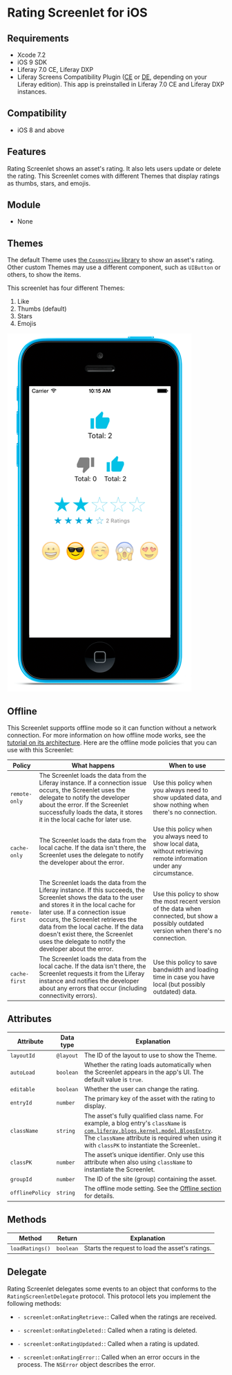 # Rating Screenlet for iOS [](id=rating-screenlet-for-ios)

## Requirements [](id=requirements)

- Xcode 7.2
- iOS 9 SDK
- Liferay 7.0 CE, Liferay DXP 
- Liferay Screens Compatibility Plugin 
  ([CE](http://www.liferay.com/marketplace/-/mp/application/54365664) or 
  [DE](http://www.liferay.com/marketplace/-/mp/application/54369726), 
  depending on your Liferay edition). This app is preinstalled in Liferay 7.0 CE 
  and Liferay DXP instances. 

## Compatibility [](id=compatibility)

- iOS 8 and above

## Features [](id=features)

Rating Screenlet shows an asset's rating. It also lets users update or delete 
the rating. This Screenlet comes with different Themes that display ratings as 
thumbs, stars, and emojis. 

## Module [](id=module)

- None

## Themes [](id=themes)

The default Theme uses 
[the `CosmosView` library](https://github.com/marketplacer/Cosmos) 
to show an asset's rating. Other custom Themes may use a different component, 
such as `UIButton` or others, to show the items.

This screenlet has four different Themes: 
 
1. Like 
2. Thumbs (default) 
3. Stars 
4. Emojis 

![Figure 1: Rating Screenlet's different Themes.](../../images/screens-ios-ratings.png)

## Offline [](id=offline)

This Screenlet supports offline mode so it can function without a network 
connection. For more information on how offline mode works, see the 
[tutorial on its architecture](/develop/tutorials/-/knowledge_base/7-0/architecture-of-offline-mode-in-liferay-screens). 
Here are the offline mode policies that you can use with this Screenlet: 

| Policy | What happens | When to use |
|--------|--------------|-------------|
| `remote-only` | The Screenlet loads the data from the Liferay instance. If a connection issue occurs, the Screenlet uses the delegate to notify the developer about the error. If the Screenlet successfully loads the data, it stores it in the local cache for later use. | Use this policy when you always need to show updated data, and show nothing when there's no connection. |
| `cache-only` | The Screenlet loads the data from the local cache. If the data isn't there, the Screenlet uses the delegate to notify the developer about the error. | Use this policy when you always need to show local data, without retrieving remote information under any circumstance. |
| `remote-first` | The Screenlet loads the data from the Liferay instance. If this succeeds, the Screenlet shows the data to the user and stores it in the local cache for later use. If a connection issue occurs, the Screenlet retrieves the data from the local cache. If the data doesn't exist there, the Screenlet uses the delegate to notify the developer about the error. | Use this policy to show the most recent version of the data when connected, but show a possibly outdated version when there's no connection. |
| `cache-first` | The Screenlet loads the data from the local cache. If the data isn't there, the Screenlet requests it from the Liferay instance and notifies the developer about any errors that occur (including connectivity errors). | Use this policy to save bandwidth and loading time in case you have local (but possibly outdated) data. |

## Attributes [](id=attributes)

| Attribute | Data type | Explanation |
|-----------|-----------|-------------|
| `layoutId` | `@layout` | The ID of the layout to use to show the Theme. |
| `autoLoad` | `boolean` | Whether the rating loads automatically when the Screenlet appears in the app's UI. The default value is `true`. |
| `editable` | `boolean` | Whether the user can change the rating. |
| `entryId` | `number` | The primary key of the asset with the rating to display. |
| `className` | `string` | The asset's fully qualified class name. For example, a blog entry's `className` is [`com.liferay.blogs.kernel.model.BlogsEntry`](https://docs.liferay.com/portal/7.0/javadocs/portal-kernel/com/liferay/blogs/kernel/model/BlogsEntry.html). The `className` attribute is required when using it with `classPK` to instantiate the Screenlet.. |
| `classPK` | `number` | The asset’s unique identifier. Only use this attribute when also using `className` to instantiate the Screenlet. |
| `groupId` | `number` | The ID of the site (group) containing the asset. |
| `offlinePolicy` | `string` | The offline mode setting. See the [Offline section](/develop/reference/-/knowledge_base/7-0/rating-screenlet-for-ios#offline) for details. |

## Methods [](id=methods)

| Method | Return | Explanation |
|-----------|-----------|-------------|
| `loadRatings()` | `boolean` | Starts the request to load the asset's ratings. |

## Delegate [](id=delegate)

Rating Screenlet delegates some events to an object that conforms to 
the `RatingScreenletDelegate` protocol. This protocol lets you implement 
the following methods: 

- `- screenlet:onRatingRetrieve:`: Called when the ratings are received. 

- `- screenlet:onRatingDeleted:`: Called when a rating is deleted. 

- `- screenlet:onRatingUpdated:`: Called when a rating is updated. 

- `- screenlet:onRatingError:`: Called when an error occurs in the process. The 
  `NSError` object describes the error. 
